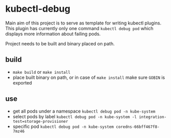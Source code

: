 # kubectl-debug

Main aim of this project is to serve as template for writing kubectl plugins. This plugin has currently only one
command `kubectl debug pod` which displays more information about failing pods.

Project needs to be built and binary placed on path.

## build

 - `make build` or `make install`
 - place built binary on path, or in case of `make install` make sure `GOBIN` is exported

## use

 - get all pods under a namespace `kubectl debug pod -n kube-system`
 - select pods by label `kubectl debug pod -n kube-system -l integration-test=storage-provisioner`
 - specific pod `kubectl debug pod -n kube-system coredns-66bff467f8-7mz46`
